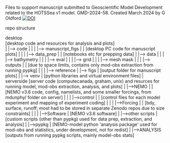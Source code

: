 Files to support manuscript submitted to Geoscientific Model Development related to the HOTSSea v1 model. GMD-2024-58.
Created March 2024 by G Oldford
[![DOI](https://zenodo.org/badge/767739309.svg)](https://zenodo.org/doi/10.5281/zenodo.10846148)

repo structure

desktop  
[desktop code and resources for analysis and plots]  
|
|--> code
|   |
|	|--> manuscript_figs
|	|	[desktop PC code for manuscript plots]
|	|
|	|--> data_prep
|	|	[notebooks etc for prepping data]
|
|--> data
|   |
|	|--> bathymetry
|	|
|	|--> eval
|	|
|	|--> grid
|	|
|	|--> mesh mask
|	|
|	|--> outputs
|	|	[due to space limits, contains only mod-obs extraction from running pypkg]
|	|
|	|--> reference
|
|--> figs
|	[output folder for manuscript plots]
|
|--> venv
|	[python libraries and virtual environment files]
|
serverside
[server code (computecanada, graham, unix) and resurces for running model, mod-obs extraction, analysis, and plots]
|
|-->NEMO
|	|[NEMO v3.6 code, config, namelists, and some smaller forcings, from mdunphy/ folder on server]
|	|
|	|-->control
|	|	[control files for each model experiment and mapping of experiment coding]
|	|
|	|-->Forcing
|	|	[bdy, surface, runoff; most had to be stored in separate Zenodo repos due to size constraints]
|	|
|	|-->Software
|		[NEMO v3.6 software]
|
|-->other scripts
|	[custom scripts (other than pypkg) used for data prep, extraction, and analysis]
|
|-->pypkg
|	[NEMO-model python 'analysis package' used for mod-obs and statistics, under development, not for redist]
|
|-->ANALYSIS
	[outputs from running pypkg scripts, mainly model-obs stats]
	
